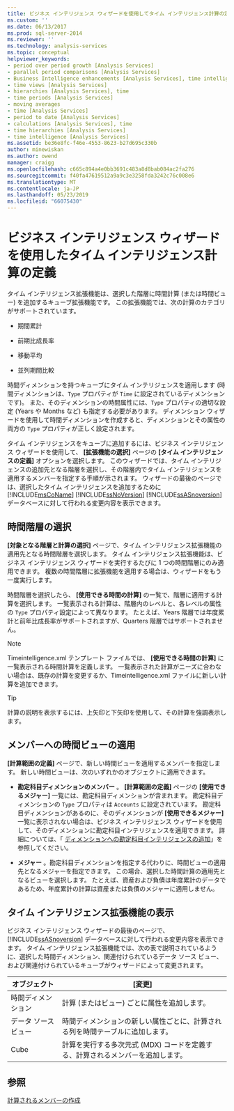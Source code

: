 ```yaml
---
title: ビジネス インテリジェンス ウィザードを使用してタイム インテリジェンス計算の定義 |Microsoft Docs
ms.custom: ''
ms.date: 06/13/2017
ms.prod: sql-server-2014
ms.reviewer: ''
ms.technology: analysis-services
ms.topic: conceptual
helpviewer_keywords:
- period over period growth [Analysis Services]
- parallel period comparisons [Analysis Services]
- Business Intelligence enhancements [Analysis Services], time intelligence
- time views [Analysis Services]
- hierarchies [Analysis Services], time
- time periods [Analysis Services]
- moving averages
- time [Analysis Services]
- period to date [Analysis Services]
- calculations [Analysis Services], time
- time hierarchies [Analysis Services]
- time intelligence [Analysis Services]
ms.assetid: be36e8fc-f46e-4553-8623-b27d695c330b
author: minewiskan
ms.author: owend
manager: craigg
ms.openlocfilehash: c665c894a4e0bb3691c483a8d8bab084ac2fa276
ms.sourcegitcommit: f40fa47619512a9a9c3e3258fda3242c76c008e6
ms.translationtype: MT
ms.contentlocale: ja-JP
ms.lasthandoff: 05/23/2019
ms.locfileid: "66075430"
---
```

# <a name="define-time-intelligence-calculations-using-the-business-intelligence-wizard"></a>ビジネス インテリジェンス ウィザードを使用したタイム インテリジェンス計算の定義
  タイム インテリジェンス拡張機能は、選択した階層に時間計算 (または時間ビュー) を追加するキューブ拡張機能です。 この拡張機能では、次の計算のカテゴリがサポートされています。  
  
-   期間累計  
  
-   前期比成長率  
  
-   移動平均  
  
-   並列期間比較  
  
 時間ディメンションを持つキューブにタイム インテリジェンスを適用します (時間ディメンションは、`Type` プロパティが `Time` に設定されているディメンションです)。 また、そのディメンションの時間属性には、`Type` プロパティの適切な設定 (Years や Months など) も指定する必要があります。 ディメンション ウィザードを使用して時間ディメンションを作成すると、ディメンションとその属性の両方の `Type` プロパティが正しく設定されます。  
  
 タイム インテリジェンスをキューブに追加するには、ビジネス インテリジェンス ウィザードを使用して、 **[拡張機能の選択]** ページの **[タイム インテリジェンスの定義]** オプションを選択します。 このウィザードでは、タイム インテリジェンスの追加先となる階層を選択し、その階層内でタイム インテリジェンスを適用するメンバーを指定する手順が示されます。 ウィザードの最後のページでは、選択したタイム インテリジェンスを追加するために [!INCLUDE[msCoName](../../includes/msconame-md.md)] [!INCLUDE[ssNoVersion](../../includes/ssnoversion-md.md)] [!INCLUDE[ssASnoversion](../../includes/ssasnoversion-md.md)] データベースに対して行われる変更内容を表示できます。  
  
## <a name="selecting-a-time-hierarchy"></a>時間階層の選択  
 **[対象となる階層と計算の選択]** ページで、タイム インテリジェンス拡張機能の適用先となる時間階層を選択します。 タイム インテリジェンス拡張機能は、ビジネス インテリジェンス ウィザードを実行するたびに 1 つの時間階層にのみ適用できます。 複数の時間階層に拡張機能を適用する場合は、ウィザードをもう一度実行します。  
  
 時間階層を選択したら、 **[使用できる時間の計算]** の一覧で、階層に適用する計算を選択します。 一覧表示される計算は、階層内のレベルと、各レベルの属性の `Type` プロパティ設定によって異なります。 たとえば、Years 階層では年度累計と前年比成長率がサポートされますが、Quarters 階層ではサポートされません。  
  
> [!NOTE]  
>  Timeintelligence.xml テンプレート ファイルでは、 **[使用できる時間の計算]** に一覧表示される時間計算を定義します。 一覧表示された計算がニーズに合わない場合は、既存の計算を変更するか、Timeintelligence.xml ファイルに新しい計算を追加できます。  
  
> [!TIP]  
>  計算の説明を表示するには、上矢印と下矢印を使用して、その計算を強調表示します。  
  
## <a name="apply-time-views-to-members"></a>メンバーへの時間ビューの適用  
 **[計算範囲の定義]** ページで、新しい時間ビューを適用するメンバーを指定します。 新しい時間ビューは、次のいずれかのオブジェクトに適用できます。  
  
-   **勘定科目ディメンションのメンバー** 。 **[計算範囲の定義]** ページの **[使用できるメジャー]** 一覧には、勘定科目ディメンションが含まれます。 勘定科目ディメンションの `Type` プロパティは `Accounts` に設定されています。 勘定科目ディメンションがあるのに、そのディメンションが **[使用できるメジャー]** 一覧に表示されない場合は、ビジネス インテリジェンス ウィザードを使用して、そのディメンションに勘定科目インテリジェンスを適用できます。 詳細については、「 [ディメンションへの勘定科目インテリジェンスの追加](bi-wizard-add-account-intelligence-to-a-dimension.md)」を参照してください。  
  
-   **メジャー** 。勘定科目ディメンションを指定する代わりに、時間ビューの適用先となるメジャーを指定できます。 この場合、選択した時間計算の適用先となるビューを選択します。 たとえば、資産および負債は年度累計のデータであるため、年度累計の計算は資産または負債のメジャーに適用しません。  
  
## <a name="viewing-the-time-intelligence-enhancement"></a>タイム インテリジェンス拡張機能の表示  
 ビジネス インテリジェンス ウィザードの最後のページで、 [!INCLUDE[ssASnoversion](../../includes/ssasnoversion-md.md)] データベースに対して行われる変更内容を表示できます。 タイム インテリジェンス拡張機能では、次の表で説明されているように、選択した時間ディメンション、関連付けられているデータ ソース ビュー、および関連付けられているキューブがウィザードによって変更されます。  
  
|オブジェクト|[変更]|  
|------------|------------|  
|時間ディメンション|計算 (またはビュー) ごとに属性を追加します。|  
|データ ソース ビュー|時間ディメンションの新しい属性ごとに、計算される列を時間テーブルに追加します。|  
|Cube|計算を実行する多次元式 (MDX) コードを定義する、計算されるメンバーを追加します。|  
  
## <a name="see-also"></a>参照  
 [計算されるメンバーの作成](create-calculated-members.md)  
  
  
